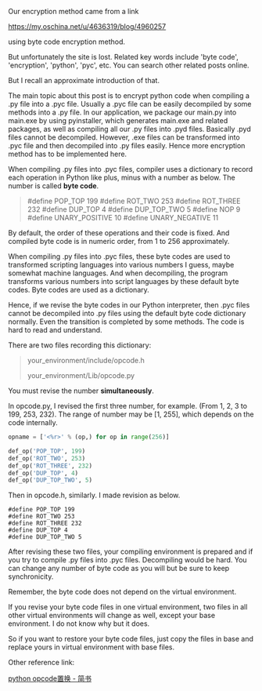 Our encryption method came from a link

https://my.oschina.net/u/4636319/blog/4960257

using byte code encryption method.



But unfortunately the site is lost. Related key words include 'byte code', 'encryption', 'python', 'pyc', etc. You can search other related posts online.



But I recall an approximate introduction of that.



The main topic about this post is to encrypt python code when compiling a .py file into a .pyc file. Usually a .pyc file can be easily decompiled by some methods into a .py file. In our application, we package our main.py into main.exe by using pyinstaller, which generates main.exe and related packages, as well as compiling all our .py files into .pyd files. Basically .pyd files cannot be decompiled. However, .exe files can be transformed into .pyc file and then decompiled into .py files easily. Hence more encryption method has to be implemented here.

When compiling .py files into .pyc files, compiler uses a dictionary to record each operation in Python like plus, minus with a number as below. The number is called **byte code**.

> #define POP_TOP                   199
> #define ROT_TWO                   253
> #define ROT_THREE                 232
> #define DUP_TOP                   4
> #define DUP_TOP_TWO               5
> #define NOP                       9
> #define UNARY_POSITIVE           10
> #define UNARY_NEGATIVE           11



By default, the order of these operations and their code is fixed. And compiled byte code is in numeric order, from 1 to 256 approximately.

When compiling .py files into .pyc files, these byte codes are used to transformed scripting languages into various numbers I guess, maybe somewhat machine languages. And when decompiling, the program transforms various numbers into script languages by these default byte codes. Byte codes are used as a dictionary.



Hence, if we revise the byte codes in our Python interpreter, then .pyc files cannot be decompiled into .py files using the default byte code dictionary normally. Even the transition is completed by some methods. The code is hard to read and understand.



There are two files recording this dictionary:

> your_environment/include/opcode.h
> 
> your_environment/Lib/opcode.py

You must revise the number **simultaneously**.



In opcode.py, I revised the first three number, for example. (From 1, 2, 3 to 199, 253, 232). The range of number may be [1, 255], which depends on the code internally.

```python
opname = ['<%r>' % (op,) for op in range(256)]

def_op('POP_TOP', 199)
def_op('ROT_TWO', 253)
def_op('ROT_THREE', 232)
def_op('DUP_TOP', 4)
def_op('DUP_TOP_TWO', 5)
```

Then in opcode.h, similarly. I made revision as below.

```
#define POP_TOP 199
#define ROT_TWO 253
#define ROT_THREE 232
#define DUP_TOP 4
#define DUP_TOP_TWO 5
```

After revising these two files, your compiling environment is prepared and if you try to compile .py files into .pyc files. Decompiling would be hard. You can change any number of byte code as you will but be sure to keep synchronicity.



Remember, the byte code does not depend on the virtual environment.

If you revise your byte code files in one virtual environment, two files in all other virtual environments will change as well, except your base environment. I do not know why but it does.

So if you want to restore your byte code files, just copy the files in base and replace yours in virtual environment with base files.



Other reference link:

[python opcode置换 - 简书](https://www.jianshu.com/p/f0c6130f7b13)
